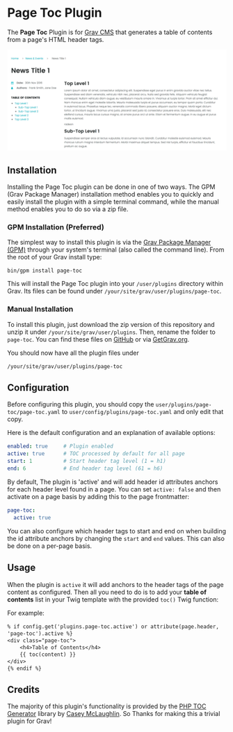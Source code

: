 # Page Toc Plugin

The **Page Toc** Plugin is for [Grav CMS](http://github.com/getgrav/grav) that generates a table of contents from a page's HTML header tags.

![](assets/page-toc.png)

## Installation

Installing the Page Toc plugin can be done in one of two ways. The GPM (Grav Package Manager) installation method enables you to quickly and easily install the plugin with a simple terminal command, while the manual method enables you to do so via a zip file.

### GPM Installation (Preferred)

The simplest way to install this plugin is via the [Grav Package Manager (GPM)](http://learn.getgrav.org/advanced/grav-gpm) through your system's terminal (also called the command line).  From the root of your Grav install type:

    bin/gpm install page-toc

This will install the Page Toc plugin into your `/user/plugins` directory within Grav. Its files can be found under `/your/site/grav/user/plugins/page-toc`.

### Manual Installation

To install this plugin, just download the zip version of this repository and unzip it under `/your/site/grav/user/plugins`. Then, rename the folder to `page-toc`. You can find these files on [GitHub](https://github.com/team-grav/grav-plugin-page-toc) or via [GetGrav.org](http://getgrav.org/downloads/plugins#extras).

You should now have all the plugin files under

    /your/site/grav/user/plugins/page-toc
	
## Configuration

Before configuring this plugin, you should copy the `user/plugins/page-toc/page-toc.yaml` to `user/config/plugins/page-toc.yaml` and only edit that copy.

Here is the default configuration and an explanation of available options:

```yaml
enabled: true     # Plugin enabled
active: true      # TOC processed by default for all page
start: 1          # Start header tag level (1 = h1)
end: 6            # End header tag level (61 = h6)
```

By default, The plugin is 'active' and will add header id attributes anchors for each header level found in a page.  You can set `active: false` and then activate on a page basis by adding this to the page frontmatter:

```yaml
page-toc:
  active: true
```

You can also configure which header tags to start and end on when building the id attribute anchors by changing the `start` and `end` values. This can also be done on a per-page basis.

## Usage

When the plugin is `active` it will add anchors to the header tags of the page content as configured.  Then all you need to do is to add your **table of contents** list in your Twig template with the provided `toc()` Twig function:

For example:

```twig
% if config.get('plugins.page-toc.active') or attribute(page.header, 'page-toc').active %}
<div class="page-toc">
    <h4>Table of Contents</h4>
    {{ toc(content) }}
</div>
{% endif %}
```

## Credits

The majority of this plugin's functionality is provided by the [PHP TOC Generator](https://github.com/caseyamcl/toc) library by [Casey McLaughlin](https://github.com/caseyamcl). So Thanks for making this a trivial plugin for Grav!


